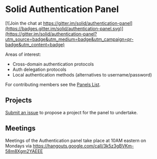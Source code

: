 # Solid Authentication Panel

[![Join the chat at https://gitter.im/solid/authentication-panel](https://badges.gitter.im/solid/authentication-panel.svg)](https://gitter.im/solid/authentication-panel?utm_source=badge&utm_medium=badge&utm_campaign=pr-badge&utm_content=badge)

Areas of interest:

* Cross-domain authentication protocols
* Auth delegation protocols
* Local authentication methods (alternatives to username/password)

For contributing members see the
[Panels List](https://github.com/solid/process/blob/master/panels.md#authentication-panel).

## Projects

[Submit an issue](https://github.com/solid/authentication-panel/issues/new)
to propose a project for the panel to undertake.

## Meetings

Meetings of the Authentication panel take place at 10AM eastern on Mondays via https://hangouts.google.com/call/3k5z3gBVKm-58m8Xgm2YAEEE

